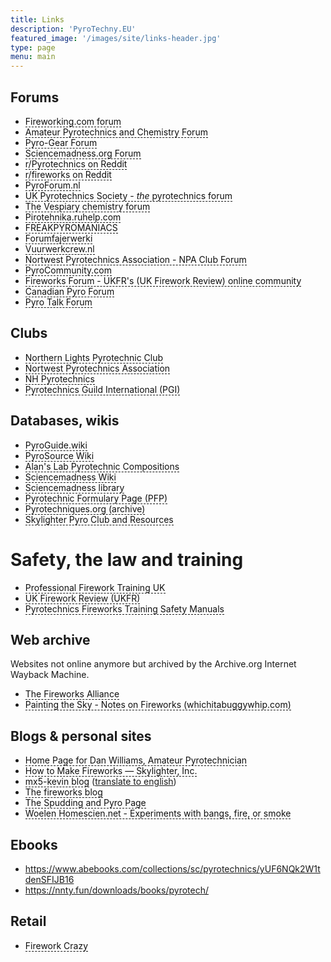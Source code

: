 ```yaml
---
title: Links 
description: 'PyroTechny.EU'
featured_image: '/images/site/links-header.jpg'
type: page
menu: main
---
```


<style>
a.tip {
    border-bottom: 1px dashed;
    text-decoration: none;
    color: #0f0f0f;
}
a.tip:hover {
    cursor: help;
    position: relative;
}
a.tip span {
    display: none;
}
a.tip:hover span {
    border: #000000 1px solid;
    padding: 5px 20px 5px 5px;
    display: block;
    z-index: 100;
    background: #f0f0f0 no-repeat 100% 5%;
    color: #000000;
    left: 0px;
    margin: 0px;
    width: 500px;
    position: absolute;
    top: 30px;
    text-decoration: none;
}
</style>

## Forums

* <a href="https://fireworking.com/forum" class="tip" target="_blank">Fireworking.com forum<span>Needs payed subscription for access<br/>Language: English</span></a>
* <a href="https://www.amateurpyro.com/forum/" class="tip" target="_blank">Amateur Pyrotechnics and Chemistry Forum<span>Active forum<br/>Language: English</span></a>
* <a href="http://pyro-gear.co.uk/forum/" class="tip" target="_blank">Pyro-Gear Forum<span>United Kingdom (UK) amateur pyrotechnic manufacturing and firework related discussion forum<br/>Almost inactive<br />Language: English</span></a>
* <a href="https://www.sciencemadness.org/whisper/" class="tip" target="_blank">Sciencemadness.org Forum<span>General chemistry forum. Contains some pyrotechnic related discussions<br/>Language: English</span></a>
* <a href="https://www.reddit.com/r/Pyrotechnics/"  class="tip"  target="_blank">r/Pyrotechnics on Reddit<span>Language: English</span></a>
* <a href="https://www.reddit.com/r/fireworks/" class="tip" target="_blank">r/fireworks on Reddit<span>Language: English</span></a>
* <a href="https://pyroforum.nl/" class="tip" target="_blank">PyroForum.nl<span>Dutch amateur pyrotechnics forum<br/>Almost inactive<br/>Language: Dutch</span></a>
* <a href="http://www.pyrosociety.org.uk/forum/" class="tip" target="_blank">UK Pyrotechnics Society - <i>the</i> pyrotechnics forum<span>Language: English</span></a>
* <a href="https://www.thevespiary.org/talk/" class="tip" target="_blank">The Vespiary chemistry forum</a>
* <a href="https://pirotehnika.ruhelp.com/" class="tip"  target="_blank">Pirotehnika.ruhelp.com<span>Language: Russian</span></a>
* <a href="https://freakpyromaniacs.com/index.php" class="tip" target="_blank">FREAKPYROMANIACS<span>Language: Dutch</span></a>
* <a href="https://www.forumfajerwerki.pl/" class="tip"  target="_blank">Forumfajerwerki<span>Language: Polish</span></a>
* <a href="https://forum.vuurwerkcrew.nl/" class="tip"  target="_blank">Vuurwerkcrew.nl<span>Language: Dutch</span></a>
* <a href="https://forum.npaclub.org/" class="tip"  target="_blank">Nortwest Pyrotechnics Association - NPA Club Forum<span>Language: English</span></a>
* <a href="https://www.pyrocommunity.com/" class="tip"  target="_blank">PyroCommunity.com<span>Language: English</span></a>
* <a href="https://www.fireworks-forum.org.uk/" class="tip"  target="_blank">Fireworks Forum - UKFR's (UK Firework Review) online community<span>Private forum<br/>Language: English</span></a>
* <a href="https://canadianpyro.ca/forum" class="tip"  target="_blank">Canadian Pyro Forum<span>Canadian Fireworks Resource<br/>Language: English</span></a>
* <a href="https://www.pyrotalk.com/bulletin/forum.php" class="tip"  target="_blank">Pyro Talk Forum<span>Language: English</span></a>

## Clubs

* <a href="https://thenlpc.site/" class="tip"  target="_blank">Northern Lights Pyrotechnic Club<span> The premier fireworks club in the Northeast and Mid-Atlantic Region<br/>Language: English</span></a>
*  <a href="https://npaclub.org/" class="tip"  target="_blank">Nortwest Pyrotechnics Association<span>Language: English</span></a>
* <a href="https://nhpyrotechnics.org/" class="tip"  target="_blank">NH Pyrotechnics<span>New Hampshire Pyrotechnic Association<br/>Language: English</span></a>
* <a href="https://pgi.org/" class="tip"  target="_blank">Pyrotechnics Guild International (PGI)<span>The Pyrotechnics Guild International or PGI founded in 1969 is an independent worldwide nonprofit organization of amateur and professional fireworks enthusiasts. Its membership is the largest pyrotechnic community in the world.<br/>The Guild has a yearly convention. People from all over the world come to this event that lasts for about a week.<br/>Language: English</span></a>

## Databases, wikis

* <a href="https://pyroguide.wiki/" class="tip" target="_blank">PyroGuide.wiki<span>The website (wiki) is a compilation of articles from many websites about fireworks and stage pyrotechnics, many of these websites no longer exist, although the knowledge they contained is still valid and valuable<br/>Language: English</span></a>
* <a href="https://pyrosource.fandom.com/" class="tip" target="_blank">PyroSource Wiki<span>This wiki is devoted to fireworks enthusiasts of making fireworks and other pyro related topics. This wiki will give details on several different compositions, techniques, effects, materials, chemicals, and much more. Enjoy the information, data, tutorials and vast amounts of information available.<br/>Language: English</span></a>
* <a href="http://www.vk2zay.net/composition/" class="tip" target="_blank">Alan's Lab Pyrotechnic Compositions<span>Small database of compositions with descriptions<br/>Language: English</span></a>
* <a href="https://www.sciencemadness.org/smwiki/index.php/Main_Page" class="tip" target="_blank">Sciencemadness Wiki<span>This wiki is meant to be a repository of information that is useful to home chemists. It is edited only by members of the Sciencemadness Discussion Board, rather than being open to the public, meaning it is guaranteed to be a collaborative work of home chemists from around the world. Here you can find descriptions and pictures of many chemical compounds, write-ups of procedures developed by Sciencemadness members, and much more<br/>Language: English</span></a>
* <a href="https://library.sciencemadness.org/library/index.html" class="tip" target="_blank">Sciencemadness library<span>Chemistry literature which at time of writing holds 50426 pages of reading and reference material in 107 volumes.<br/>Language: English</span></a>
* <a href="https://www.privatedata.com/byb/pyro/pfp/Index.html" class="tip"  target="_blank">Pyrotechnic Formulary Page (PFP)<span>This is a great archive of pyro formulae. Sadly, the author took it down as a result of the actions of a moron (familiar story, unfortunately). On his site he has given permission to others to put it on their sites, which is what I have done as I believe it's a great collection. The original site address is `www.come.to/pfp` If he changes his mind, this is probably where the up to date version will reside in the future. I downloaded this version a couple of years ago, I don't know if a more up to date version exists.
The author is Andrew Krywonizka, who must be given all credit for this work.<br/>Language: English</span></a>
* <a href="https://web.archive.org/web/20170616101434/http://www.pyrodb.org/links.php5" class="tip"  target="_blank">Pyrotechniques.org (archive)<span>Composition database and information<br/>Website is archived by Internet Wayback Machine<br/>Language: English</span></a>
* <a href="https://www.skylighter.com/pages/pyro-club" class="tip"  target="_blank">Skylighter Pyro Club and Resources<span>Language: English</span></a>

# Safety, the law and training

* <a href="https://www.fireworktraining.com/" class="tip"  target="_blank">Professional Firework Training UK<span>TBD<br/>Language: English</span></a>
* <a href="https://www.ukfr.com/ " class="tip"  target="_blank">UK Firework Review (UKFR)<span>Firework guides & advice<br/>Language: English</span></a>
* <a href="https://www.fireworksmanual.com/ " class="tip"  target="_blank">Pyrotechnics Fireworks Training Safety Manuals
<span>IPM Universal Publishing, LLC -PYROTECHNIC TRAINING SERIES-<br/>Language: English</span></a>
## Web archive

Websites not online anymore but archived by the Archive.org Internet Wayback Machine.

 * <a href="https://web.archive.org/web/20161014024316/http://fireworksalliance.org/index.cgi" class="tip"  target="_blank">The Fireworks Alliance<span>To protect, preserve, and promote fireworks, rocketry, chemistry, and amateur science experimentation in America.<br/>Language: English</span></a>
 * <a href="https://web.archive.org/web/20220530192115/http://wichitabuggywhip.com/fireworks/index.html" class="tip"  target="_blank">Painting the Sky - Notes on Fireworks (whichitabuggywhip.com)<span>I am the pyro dummy, fusing, running, shooting... maneuvers calculated brilliantly<br/>Language: English</span></a>

## Blogs & personal sites

* <a href="https://www.brianredmond.net/dwilliams/top.html" class="tip"  target="_blank">Home Page for Dan Williams, Amateur Pyrotechnician<span>Howdy and welcome! I assume you're here because you share my passion for display pyrotechnics. If not, you're still welcome to browse around, but be forwarned. They say that "He who hath once smelt the smoke is ne'er again free." These pages will teach you a few things about how to create art with light from the combustion of energetic materials. The information is geared for the limited budget amateur who creates his art for the sole purpose of giving delight to his friends and neighbors without thought for commercial gain. Please make yourself at home and be sure to send me a line if you've had a pleasant stay.<br/>Language: English</span></a>
* <a href="https://www.skylighter.com/blogs/how-to-make-fireworks" class="tip"  target="_blank">How to Make Fireworks — Skylighter, Inc.<span>Detailed posts about the creation and workings of fireworks for the (amateur) pyrotechnican<br />Language: English</span></a>
* <a href="https://mx5-kevin.blogspot.com/" class="tip"  target="_blank">mx5-kevin blog<span>recipes for sufnipyrotechnicians. Descriptions of chemical synthesis and creation of pyrotechnic devices for the amateur pyrotechnican<br/>Language: Hungarian</span></a> (<a target="_blank" href="https://mx5--kevin-blogspot-com.translate.goog/?_x_tr_sl=auto&_x_tr_tl=en&_x_tr_hl=en-US&_x_tr_pto=wapp">translate to english</a>)
* <a href="https://thefireworksblog.com/" class="tip"  target="_blank">The fireworks blog<span>The Fireworks Blog is a blog to tell about the history, culture, art and science behind Fireworks around the world.<br />The information comes from various sources like websites, books and the own knowledge and experience of the author.<br />Fireworks is direct related to explosives and I hope you NEVER use the information contained in this website to injure yourself or someone. Hope you like and expand your knowledge about Fireworks!<br/>Language: English</span></a>
* <a href="http://www.pyropage.50megs.com/" class="tip"  target="_blank">The Spudding and Pyro Page<span>This page was made by ***** (he prefers not to be named) and it details his experience with potato guns from the beginning and his experience with beginner pyrotechnics and a few explosives.<br/>I made this page in order to help people who are new to potato guns get started and have fun with this rewarding hobby.<br/>More experienced spudders might also find something interesting to enhance their spudding experience, or maybe not. I have three spudguns: a pneumatic gun from How Not To Build An Aircannon, a large combustion gun I made without plans and a smaller gun which is rather strange but works well all the same. <br/>The other reason I made this page is to help people who are just getting started with pyrotechnics.<br/>Language: English</span></a>
* <a href="https://woelen.homescience.net/science/chem/exps/index_fire.html" class="tip"  target="_blank">Woelen Homescien.net - Experiments with bangs, fire, or smoke<span>Many serious home chemistry persons think that fire, smoke and bangs only are good for kewls, but one cannot deny that especially this kind of experiments has a big appeal for most people. For many people it is this kind of experiments which have sparked their interest in science. For that reason, the list of this type of experiments is fairly long.<br/>Language: English</span></a>

## Ebooks

* https://www.abebooks.com/collections/sc/pyrotechnics/yUF6NQk2W1tdenSFIJB16
* https://nnty.fun/downloads/books/pyrotech/

## Retail

* <a href="https://www.fireworkscrazy.co.uk/" class="tip"  target="_blank">Firework Crazy<span>UK (United Kingdom) fireworks retailer with information and training<br/>Language: English</span></a>

<!-- * <a href="URL" class="tip"  target="_blank">SHORT<span>LONG<br/>Language: English</span></a> ->